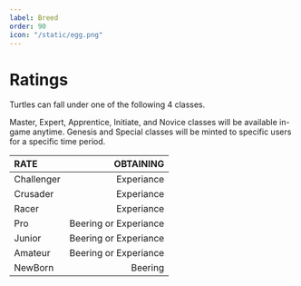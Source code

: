 ```yaml
---
label: Breed
order: 90
icon: "/static/egg.png"
---
```


# Ratings

Turtles can fall under one of the following 4 classes.

Master, Expert, Apprentice, Initiate, and Novice classes will be available in-game anytime.
Genesis and Special classes will be minted to specific users for a specific time period.

RATE   | OBTAINING |
:---   |  ---:
Challenger| Experiance  
Crusader| Experiance 
Racer| Experiance   
Pro| Beering or Experiance  
Junior| Beering or Experiance  
Amateur| Beering or Experiance  
NewBorn| Beering
